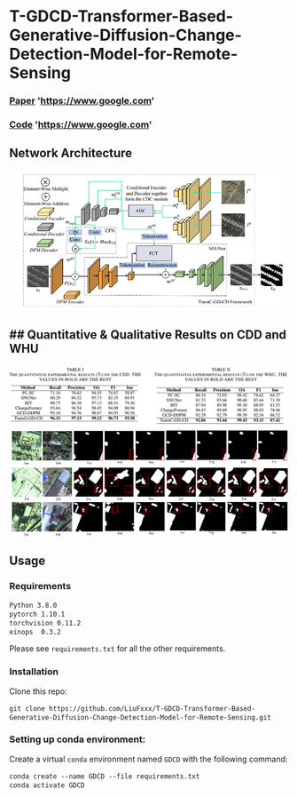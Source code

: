 # T-GDCD-Transformer-Based-Generative-Diffusion-Change-Detection-Model-for-Remote-Sensing

### [Paper](https://www.google.com) 'https://www.google.com'
### [Code](https://www.google.com) 'https://www.google.com'

## Network Architecture
![输入图片说明](photos/4.png)
##  ## Quantitative & Qualitative Results on CDD and WHU
![输入图片说明](photos/5.png)
![输入图片说明](photos/2.png)
##  Usage
### Requirements
```
Python 3.8.0
pytorch 1.10.1
torchvision 0.11.2
einops  0.3.2
```
Please see ```requirements.txt``` for all the other requirements.
### Installation
Clone this repo:
```
git clone https://github.com/LiuFxxx/T-GDCD-Transformer-Based-Generative-Diffusion-Change-Detection-Model-for-Remote-Sensing.git
```
### Setting up conda environment:
Create a virtual ```conda``` environment named ```GDCD``` with the following command:
```
conda create --name GDCD --file requirements.txt
conda activate GDCD
```

